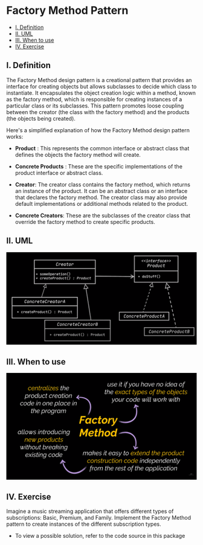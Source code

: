 # Factory Method Pattern

<!-- TOC -->
* [I. Definition](#i-definition)
* [II. UML](#ii-uml)
* [III. When to use](#iii-when-to-use)
* [IV. Exercise](#iv-exercise)
<!-- TOC -->

## I. Definition

The Factory Method design pattern is a creational pattern that provides an interface for creating objects but allows
subclasses to decide which class to instantiate. It encapsulates the object creation logic within a method, known as 
the factory method, which is responsible for creating instances of a particular class or its subclasses. This pattern
promotes loose coupling between the creator (the class with the factory method) and the products
(the objects being created).

Here's a simplified explanation of how the Factory Method design pattern works:

- **Product** : This represents the common interface or abstract class that defines the objects the factory method will 
create.


- **Concrete Products** : These are the specific implementations of the product interface or abstract class.


- **Creator**: The creator class contains the factory method, which returns an instance of the product. It can be an 
abstract class or an interface that declares the factory method. The creator class may also provide default 
implementations or additional methods related to the product.


- **Concrete Creators**: These are the subclasses of the creator class that override the factory method to create 
specific products.


## II. UML


![factory-method-uml.png](..%2F..%2F..%2F..%2F..%2F..%2Fresources%2Fimages%2FfactoryMethod%2Ffactory-method-uml.png)

## III. When to use


![fm-when-to-use.png](..%2F..%2F..%2F..%2F..%2F..%2Fresources%2Fimages%2FfactoryMethod%2Ffm-when-to-use.png)

## IV. Exercise

Imagine a music streaming application that offers different types of subscriptions: Basic, Premium, and Family.
Implement the Factory Method pattern to create instances of the different subscription types.

- To view a possible solution, refer to the code source in this package
